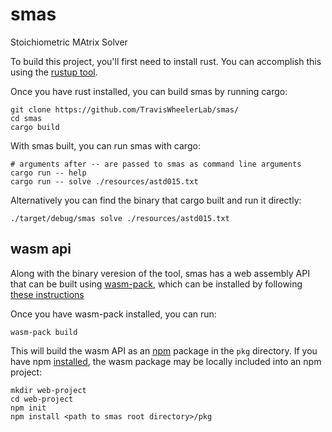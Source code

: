 # smas
Stoichiometric MAtrix Solver

To build this project, you'll first need to install rust. You can accomplish this using the [rustup tool](https://www.rust-lang.org/tools/install).

Once you have rust installed, you can build smas by running cargo:

```
git clone https://github.com/TravisWheelerLab/smas/
cd smas
cargo build
```

With smas built, you can run smas with cargo:

```
# arguments after -- are passed to smas as command line arguments
cargo run -- help
cargo run -- solve ./resources/astd015.txt
```  

Alternatively you can find the binary that cargo built and run it directly:

```
./target/debug/smas solve ./resources/astd015.txt
```

## wasm api

Along with the binary veresion of the tool, smas has a web assembly API that can be built using [wasm-pack](https://github.com/rustwasm/wasm-pack), which can be installed by following [these instructions](https://rustwasm.github.io/wasm-pack/installer/)

Once you have wasm-pack installed, you can run:

```
wasm-pack build
```

This will build the wasm API as an [npm](https://www.npmjs.com/) package in the `pkg` directory.
If you have npm [installed](https://docs.npmjs.com/downloading-and-installing-node-js-and-npm), the wasm package may be locally included into an npm project:

```
mkdir web-project
cd web-project
npm init
npm install <path to smas root directory>/pkg
```
